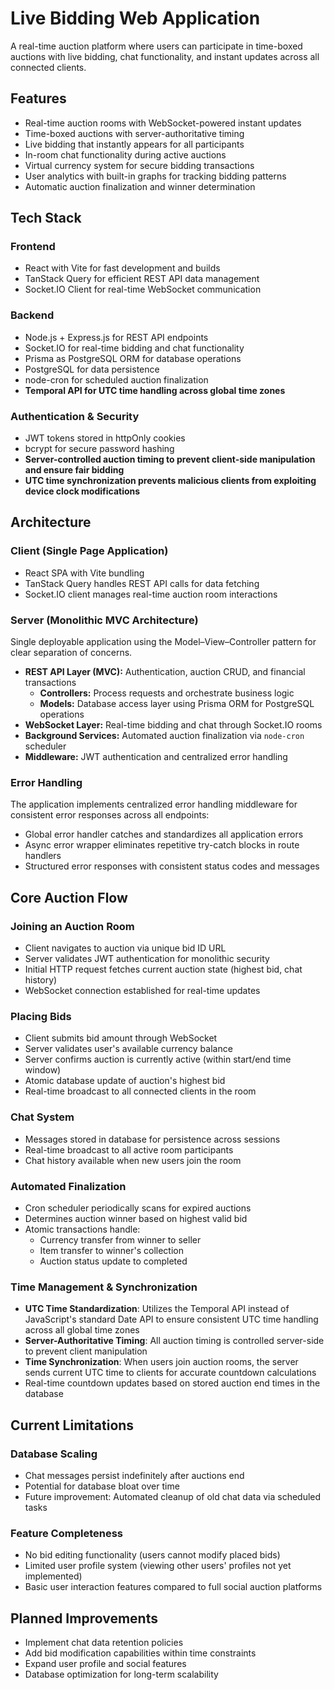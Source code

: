# Live Bidding Web Application
A real-time auction platform where users can participate in time-boxed auctions with live bidding, chat functionality, and instant updates across all connected clients.

## Features
- Real-time auction rooms with WebSocket-powered instant updates
- Time-boxed auctions with server-authoritative timing
- Live bidding that instantly appears for all participants
- In-room chat functionality during active auctions
- Virtual currency system for secure bidding transactions
- User analytics with built-in graphs for tracking bidding patterns
- Automatic auction finalization and winner determination

## Tech Stack

### Frontend
- React with Vite for fast development and builds
- TanStack Query for efficient REST API data management
- Socket.IO Client for real-time WebSocket communication

### Backend
- Node.js + Express.js for REST API endpoints
- Socket.IO for real-time bidding and chat functionality
- Prisma as PostgreSQL ORM for database operations
- PostgreSQL for data persistence
- node-cron for scheduled auction finalization
- **Temporal API for UTC time handling across global time zones**

### Authentication & Security
- JWT tokens stored in httpOnly cookies
- bcrypt for secure password hashing
- **Server-controlled auction timing to prevent client-side manipulation and ensure fair bidding**
- **UTC time synchronization prevents malicious clients from exploiting device clock modifications**

## Architecture

### Client (Single Page Application)
- React SPA with Vite bundling
- TanStack Query handles REST API calls for data fetching
- Socket.IO client manages real-time auction room interactions

### Server (Monolithic MVC Architecture)
Single deployable application using the Model–View–Controller pattern for clear separation of concerns.

- **REST API Layer (MVC):** Authentication, auction CRUD, and financial transactions  
  - **Controllers:** Process requests and orchestrate business logic  
  - **Models:** Database access layer using Prisma ORM for PostgreSQL operations
- **WebSocket Layer:** Real-time bidding and chat through Socket.IO rooms
- **Background Services:** Automated auction finalization via `node-cron` scheduler
- **Middleware:** JWT authentication and centralized error handling
  
### Error Handling
The application implements centralized error handling middleware for consistent error responses across all endpoints:

- Global error handler catches and standardizes all application errors
- Async error wrapper eliminates repetitive try-catch blocks in route handlers
- Structured error responses with consistent status codes and messages

## Core Auction Flow

### Joining an Auction Room
- Client navigates to auction via unique bid ID URL
- Server validates JWT authentication for monolithic security
- Initial HTTP request fetches current auction state (highest bid, chat history)
- WebSocket connection established for real-time updates

### Placing Bids
- Client submits bid amount through WebSocket
- Server validates user's available currency balance
- Server confirms auction is currently active (within start/end time window)
- Atomic database update of auction's highest bid
- Real-time broadcast to all connected clients in the room

### Chat System
- Messages stored in database for persistence across sessions
- Real-time broadcast to all active room participants
- Chat history available when new users join the room

### Automated Finalization
- Cron scheduler periodically scans for expired auctions
- Determines auction winner based on highest valid bid
- Atomic transactions handle:
  - Currency transfer from winner to seller
  - Item transfer to winner's collection
  - Auction status update to completed

### Time Management & Synchronization
- **UTC Time Standardization**: Utilizes the Temporal API instead of JavaScript's standard Date API to ensure consistent UTC time handling across all global time zones
- **Server-Authoritative Timing**: All auction timing is controlled server-side to prevent client manipulation
- **Time Synchronization**: When users join auction rooms, the server sends current UTC time to clients for accurate countdown calculations
- Real-time countdown updates based on stored auction end times in the database


## Current Limitations

### Database Scaling
- Chat messages persist indefinitely after auctions end
- Potential for database bloat over time
- Future improvement: Automated cleanup of old chat data via scheduled tasks

### Feature Completeness
- No bid editing functionality (users cannot modify placed bids)
- Limited user profile system (viewing other users' profiles not yet implemented)
- Basic user interaction features compared to full social auction platforms

## Planned Improvements
- Implement chat data retention policies
- Add bid modification capabilities within time constraints
- Expand user profile and social features
- Database optimization for long-term scalability
